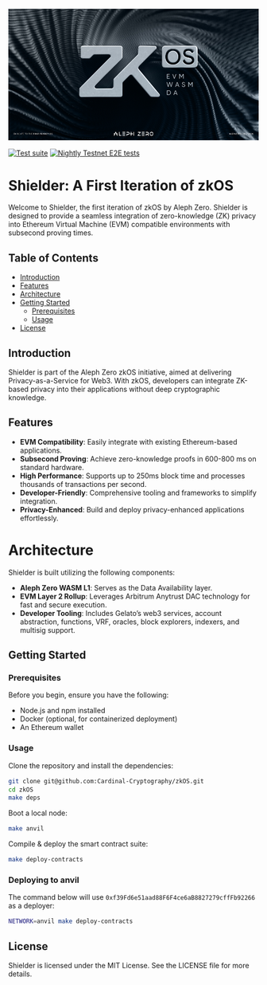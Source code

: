 [![LOGO][logo]][aleph-homepage]

[![Test suite][tests-badge]][tests]
[![Nightly Testnet E2E tests][nightly-tests-badge]][nightly-tests]

# Shielder: A First Iteration of zkOS

Welcome to Shielder, the first iteration of zkOS by Aleph Zero.
Shielder is designed to provide a seamless integration of zero-knowledge (ZK) privacy into Ethereum Virtual Machine (EVM) compatible environments with subsecond proving times.

## Table of Contents

- [Introduction](#introduction)
- [Features](#features)
- [Architecture](#architecture)
- [Getting Started](#getting-started)
  - [Prerequisites](#prerequisites)
  - [Usage](#usage)
- [License](#license)

## Introduction

Shielder is part of the Aleph Zero zkOS initiative, aimed at delivering Privacy-as-a-Service for Web3. With zkOS, developers can integrate ZK-based privacy into their applications without deep cryptographic knowledge.

## Features

- **EVM Compatibility**: Easily integrate with existing Ethereum-based applications.
- **Subsecond Proving**: Achieve zero-knowledge proofs in 600-800 ms on standard hardware.
- **High Performance**: Supports up to 250ms block time and processes thousands of transactions per second.
- **Developer-Friendly**: Comprehensive tooling and frameworks to simplify integration.
- **Privacy-Enhanced**: Build and deploy privacy-enhanced applications effortlessly.

# Architecture

Shielder is built utilizing the following components:

- **Aleph Zero WASM L1**: Serves as the Data Availability layer.
- **EVM Layer 2 Rollup**: Leverages Arbitrum Anytrust DAC technology for fast and secure execution.
- **Developer Tooling**: Includes Gelato’s web3 services, account abstraction, functions, VRF, oracles, block explorers, indexers, and multisig support.

## Getting Started

### Prerequisites

Before you begin, ensure you have the following:

- Node.js and npm installed
- Docker (optional, for containerized deployment)
- An Ethereum wallet

### Usage

Clone the repository and install the dependencies:

```bash
git clone git@github.com:Cardinal-Cryptography/zkOS.git
cd zkOS
make deps
```

Boot a local node:

```bash
make anvil
```

Compile & deploy the smart contract suite:

```bash
make deploy-contracts
```

### Deploying to anvil

The command below will use `0xf39Fd6e51aad88F6F4ce6aB8827279cffFb92266` as a deployer:

```bash
NETWORK=anvil make deploy-contracts
```

## License

Shielder is licensed under the MIT License. See the LICENSE file for more details.

[aleph-homepage]: https://alephzero.org
[logo]: logo.png
[tests]: https://github.com/Cardinal-Cryptography/zkOS-monorepo/actions/workflows/on-master-branch-push-pull_request.yml
[tests-badge]: https://github.com/Cardinal-Cryptography/zkOS-monorepo/actions/workflows/on-master-branch-push-pull_request.yml/badge.svg
[nightly-tests]: https://github.com/Cardinal-Cryptography/zkOS-monorepo/actions/workflows/nightly-testnet-e2e.yml
[nightly-tests-badge]: https://github.com/Cardinal-Cryptography/zkOS-monorepo/actions/workflows/nightly-testnet-e2e.yml/badge.svg
